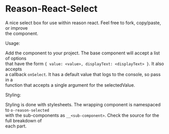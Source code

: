 # Reason-React-Select

A nice select box for use within reason react. Feel free to fork, copy/paste, or improve  
the component.

Usage:

Add the component to your project. The base component will accept a list of options  
that have the form `{ value: <value>, displayText: <displayText> }`. It also accepts  
a callback `onSelect`. It has a default value that logs to the console, so pass in a  
function that accepts a single argument for the selectedValue.

Styling:

Styling is done with stylesheets. The wrapping component is namespaced to `o-reason-selected`  
with the sub-components as `__<sub-component>`. Check the source for the full breakdown of  
each part.

